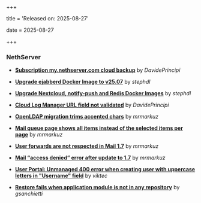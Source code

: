 +++

title = 'Released on: 2025-08-27'

date = 2025-08-27

+++

### NethServer

- **[Subscription my.nethserver.com cloud backup](https://github.com/NethServer/dev/issues/7594)** by *DavidePrincipi*

- **[Upgrade ejabberd Docker Image to v25.07](https://github.com/NethServer/dev/issues/7586)** by *stephdl*

- **[Upgrade Nextcloud, notify-push and Redis Docker Images](https://github.com/NethServer/dev/issues/7584)** by *stephdl*

- **[Cloud Log Manager URL field not validated](https://github.com/NethServer/dev/issues/7577)** by *DavidePrincipi*

- **[OpenLDAP migration trims accented chars](https://github.com/NethServer/dev/issues/7576)** by *mrmarkuz*

- **[Mail queue page shows all items instead of the selected items per page](https://github.com/NethServer/dev/issues/7557)** by *mrmarkuz*

- **[User forwards are not respected in Mail 1.7](https://github.com/NethServer/dev/issues/7553)** by *mrmarkuz*

- **[Mail “access denied” error after update to 1.7](https://github.com/NethServer/dev/issues/7552)** by *mrmarkuz*

- **[User Portal: Unmanaged 400 error when creating user with uppercase letters in "Username" field](https://github.com/NethServer/dev/issues/7532)** by *viktec*

- **[Restore fails when application module is not in any repository](https://github.com/NethServer/dev/issues/7509)** by *gsanchietti*

